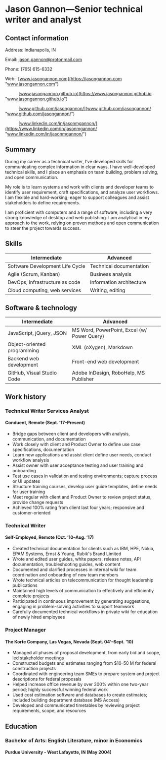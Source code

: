 # Jason Gannon—Senior technical writer and analyst

## Contact information

Address: Indianapolis, IN

Email: jason.gannon@protonmail.com

Phone: (765) 615-6332

Web: &nbsp;[www.jasongannon.com](https://jasongannon.com "www.jasongannon.com")

&nbsp;&nbsp;&nbsp;&nbsp;&nbsp;&nbsp;&nbsp;&nbsp;&nbsp;&nbsp;&nbsp;[www.jasongannon.github.io](https://www.jasongannon.github.io  "www.jasongannon.github.io")

&nbsp;&nbsp;&nbsp;&nbsp;&nbsp;&nbsp;&nbsp;&nbsp;&nbsp;&nbsp;&nbsp;[www.github.com/jasongannon/](www.github.com/jasongannon/  "www.github.com/jasongannon/")

&nbsp;&nbsp;&nbsp;&nbsp;&nbsp;&nbsp;&nbsp;&nbsp;&nbsp;&nbsp;&nbsp;[www.linkedin.com/in/jasonmgannon/](https://www.linkedin.com/in/jasonmgannon/  "www.linkedin.com/in/jasonmgannon/")

## Summary

During my career as a technical writer, I’ve developed skills for communicating complex information in clear ways. I have well-developed technical skills, and I place an emphasis on team building, problem solving, and open communication.

My role is to learn systems and work with clients and developer teams to identify user requirement, craft specifications, and analyze user workflows. I am flexible and hard-working; eager to support colleagues and assist stakeholders to define requirements.

I am proficient with computers and a range of software, including a very strong knowledge of desktop and web publishing. I am analytical in my approach to the work, relying on proven methods and open communication to steer the project towards success. 

## Skills

| Intermediate | Advanced |
|--------------|-------|
| Software Development Life Cycle | Technical documentation | 
| Agile (Scrum, Kanban) | Business analysis |
| DevOps, infrastructure as code | Information architecture |
| Cloud computing, web services | Writing, editing |

## Software & technology

| Intermediate | Advanced |
|--------------|-------|
| JavaScript, jQuery, JSON | MS Word, PowerPoint, Excel (w/ Power Query) |
| Object-oriented programming | XML (oXygen), Markdown |
| Backend web development | Front-end web development |
| GitHub, Visual Studio Code | Adobe InDesign, RoboHelp, MS Publisher |

## Work history

### Technical Writer Services Analyst

#### Conduent, Remote (Sept. ‘17–Present)

* Bridge gaps between client and developers with analysis, communication, and documentation
* Work closely with client and Product Owner to define use case specifications, documentation
* Learn new applications and assist client define user needs, conduct workflow analysis
* Assist owner with user acceptance testing and user training and onboarding
* Test use cases in validation and testing environments; capture process or UI updates
* Structure training courses, develop user guide templates, define needs for user training
* Meet regular with client and Product Owner to review project status, provide change requests
* Achieved 100% rating from client last four years; responsive and customer-oriented

### Technical Writer

#### Self-Employed, Remote (Oct. ’10–Aug. ’17)

* Created technical documentation for clients such as IBM, HPE, Nokia, EPAM Systems, Ernst & Young, Rubik's Brand Limited
* Wrote and edited user guides, white papers, release notes, API documentation, troubleshooting guides, web content
* Documented and clarified processes in internal wiki for team coordination and onboarding of new team members
* Wrote technical articles on telecommunication for thought leadership publications
* Maintained high levels of communication to effectively and efficiently complete projects
* Participated in continuous improvement by generating suggestions, engaging in problem-solving activities to support teamwork
* Carefully documented technical workflows in private wiki for education of newly hired employees

### Project Manager

#### The Korte Company, Las Vegas, Nevada (Sept. 04’–Sept. ’10)

* Managed all phases of proposal development, from early bid and scope, led stakeholder meetings
* Constructed budgets and estimates ranging from $10–50 M for federal construction projects
* Coordinated with engineering team SMEs to prepare system and project descriptions for federal proposals
* Helped increase office revenue by over 300% within one two-year period; highly successful winning federal work
* Used cost estimation software and databases to create estimates; included building department database (MS Access)
* Developed and communicated timetables by reviewing project requirements, scope, and resources

## Education

### Bachelor of Arts: English Literature, minor in Economics

#### Purdue University - West Lafayette, IN (May 2004)
